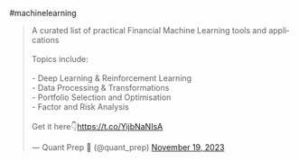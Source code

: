 #machinelearning 
<blockquote class="twitter-tweet"><p lang="en" dir="ltr">A curated list of practical Financial Machine Learning tools and applications<br><br>Topics include:<br><br>- Deep Learning &amp; Reinforcement Learning<br>- Data Processing &amp; Transformations<br>- Portfolio Selection and Optimisation<br>- Factor and Risk Analysis<br><br>Get it here👇<a href="https://t.co/YijbNaNIsA">https://t.co/YijbNaNIsA</a></p>&mdash; Quant Prep 🐍 (@quant_prep) <a href="https://twitter.com/quant_prep/status/1726350382413062602?ref_src=twsrc%5Etfw">November 19, 2023</a></blockquote>






<iframe border=0 frameborder=0 height=250 width=550  
 src="https://x.com/quant_prep/status/1726350382413062602?s=20"></iframe>
 

